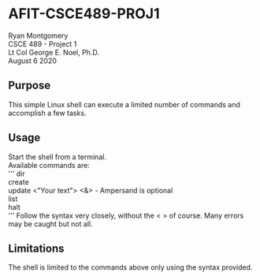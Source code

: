 # AFIT-CSCE489-PROJ1
Ryan Montgomery  
CSCE 489 - Project 1  
Lt Col George E. Noel, Ph.D.  
August 6 2020  

## Purpose
This simple Linux shell can execute a limited number of commands and accomplish a few tasks.

## Usage

Start the shell from a terminal.  
Available commands are:   
'''
dir  
create <filename>  
update <filename> <number> <"Your text"> <&> - Ampersand is optional  
list <filename>  
halt  
'''
Follow the syntax very closely, without the < > of course. Many errors may be caught but not all.  


## Limitations
The shell is limited to the commands above only using the syntax provided.